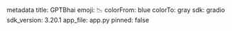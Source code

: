 metadata
title: GPTBhai
emoji: 📉
colorFrom: blue
colorTo: gray
sdk: gradio
sdk_version: 3.20.1
app_file: app.py
pinned: false
